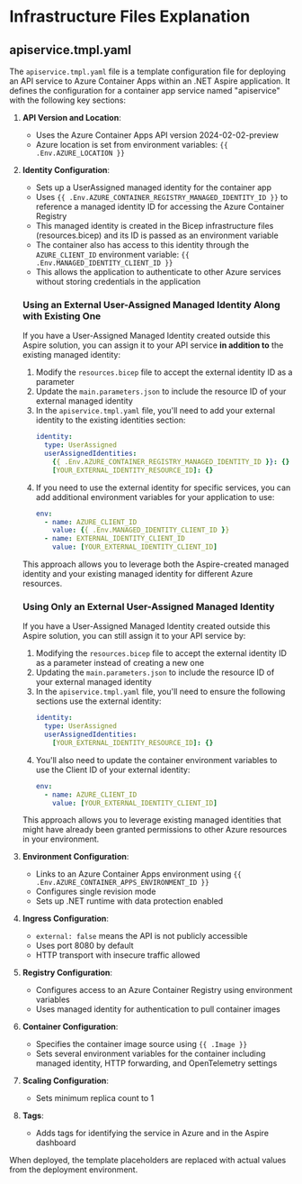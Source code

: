# Infrastructure Files Explanation

## apiservice.tmpl.yaml

The `apiservice.tmpl.yaml` file is a template configuration file for deploying an API service to Azure Container Apps within an .NET Aspire application. It defines the configuration for a container app service named "apiservice" with the following key sections:

1. **API Version and Location**:

   - Uses the Azure Container Apps API version 2024-02-02-preview
   - Azure location is set from environment variables: `{{ .Env.AZURE_LOCATION }}`

2. **Identity Configuration**:

   - Sets up a UserAssigned managed identity for the container app
   - Uses `{{ .Env.AZURE_CONTAINER_REGISTRY_MANAGED_IDENTITY_ID }}` to reference a managed identity ID for accessing the Azure Container Registry
   - This managed identity is created in the Bicep infrastructure files (resources.bicep) and its ID is passed as an environment variable
   - The container also has access to this identity through the `AZURE_CLIENT_ID` environment variable: `{{ .Env.MANAGED_IDENTITY_CLIENT_ID }}`
   - This allows the application to authenticate to other Azure services without storing credentials in the application
   
   ### Using an External User-Assigned Managed Identity Along with Existing One
   
   If you have a User-Assigned Managed Identity created outside this Aspire solution, you can assign it to your API service **in addition to** the existing managed identity:
   
   1. Modify the `resources.bicep` file to accept the external identity ID as a parameter
   2. Update the `main.parameters.json` to include the resource ID of your external managed identity
   3. In the `apiservice.tmpl.yaml` file, you'll need to add your external identity to the existing identities section:
      ```yaml
      identity:
        type: UserAssigned
        userAssignedIdentities:
          {{ .Env.AZURE_CONTAINER_REGISTRY_MANAGED_IDENTITY_ID }}: {}
          [YOUR_EXTERNAL_IDENTITY_RESOURCE_ID]: {}
      ```
   4. If you need to use the external identity for specific services, you can add additional environment variables for your application to use:
      ```yaml
      env:
        - name: AZURE_CLIENT_ID
          value: {{ .Env.MANAGED_IDENTITY_CLIENT_ID }}
        - name: EXTERNAL_IDENTITY_CLIENT_ID
          value: [YOUR_EXTERNAL_IDENTITY_CLIENT_ID]
      ```
   
   This approach allows you to leverage both the Aspire-created managed identity and your existing managed identity for different Azure resources.
   
   ### Using Only an External User-Assigned Managed Identity
   
   If you have a User-Assigned Managed Identity created outside this Aspire solution, you can still assign it to your API service by:
   
   1. Modifying the `resources.bicep` file to accept the external identity ID as a parameter instead of creating a new one
   2. Updating the `main.parameters.json` to include the resource ID of your external managed identity
   3. In the `apiservice.tmpl.yaml` file, you'll need to ensure the following sections use the external identity:
      ```yaml
      identity:
        type: UserAssigned
        userAssignedIdentities:
          [YOUR_EXTERNAL_IDENTITY_RESOURCE_ID]: {}
      ```
   4. You'll also need to update the container environment variables to use the Client ID of your external identity:
      ```yaml
      env:
        - name: AZURE_CLIENT_ID
          value: [YOUR_EXTERNAL_IDENTITY_CLIENT_ID]
      ```
   
   This approach allows you to leverage existing managed identities that might have already been granted permissions to other Azure resources in your environment.

3. **Environment Configuration**:

   - Links to an Azure Container Apps environment using `{{ .Env.AZURE_CONTAINER_APPS_ENVIRONMENT_ID }}`
   - Configures single revision mode
   - Sets up .NET runtime with data protection enabled

4. **Ingress Configuration**:

   - `external: false` means the API is not publicly accessible
   - Uses port 8080 by default
   - HTTP transport with insecure traffic allowed

5. **Registry Configuration**:

   - Configures access to an Azure Container Registry using environment variables
   - Uses managed identity for authentication to pull container images

6. **Container Configuration**:

   - Specifies the container image source using `{{ .Image }}`
   - Sets several environment variables for the container including managed identity, HTTP forwarding, and OpenTelemetry settings

7. **Scaling Configuration**:

   - Sets minimum replica count to 1

8. **Tags**:
   - Adds tags for identifying the service in Azure and in the Aspire dashboard

When deployed, the template placeholders are replaced with actual values from the deployment environment.
